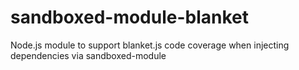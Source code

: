 sandboxed-module-blanket
========================

Node.js module to support blanket.js code coverage when injecting dependencies via sandboxed-module

